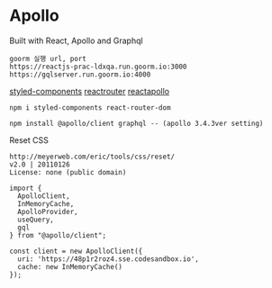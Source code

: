 # Apollo

Built with React, Apollo and Graphql  

```
goorm 실행 url, port
https://reactjs-prac-ldxqa.run.goorm.io:3000
https://gqlserver.run.goorm.io:4000
```

[styled-components](https://styled-components.com/)
[reactrouter](https://reactrouter.com/web/guides/quick-start)
[reactapollo](https://www.apollographql.com/docs/react/)

```
npm i styled-components react-router-dom

npm install @apollo/client graphql -- (apollo 3.4.3ver setting)
```

Reset CSS  
```
http://meyerweb.com/eric/tools/css/reset/ 
v2.0 | 20110126
License: none (public domain)
```

```
import {
  ApolloClient,
  InMemoryCache,
  ApolloProvider,
  useQuery,
  gql
} from "@apollo/client";

const client = new ApolloClient({
  uri: 'https://48p1r2roz4.sse.codesandbox.io',
  cache: new InMemoryCache()
});
```